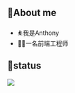 ## 🥱About me
+ ⛹️我是Anthony
+ 👨‍💻一名前端工程师
<!--
+ 📮邮箱：rollingthedice22@gmail.com

## 📈Statistics
<div align="left">
  <span>  </span>
  <img height="170px" src="https://github-readme-stats.vercel.app/api?username=AnthonyWanng" />
  <span>  </span>
  <img height="170px" src="https://github-readme-stats.vercel.app/api/top-langs/?username=AnthonyWanng&layout=compact&langs_count=8" />
  <span>  </span>
</div>
-->

## 🚀status
<div align="left"><img src="https://github.com/AnthonyWanng/AnthonyWanng/blob/main/asstes/github-contribution-grid-snake.svg" ></div>
